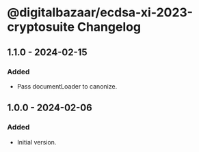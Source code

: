 # @digitalbazaar/ecdsa-xi-2023-cryptosuite Changelog

## 1.1.0 - 2024-02-15

### Added
- Pass documentLoader to canonize.

## 1.0.0 - 2024-02-06

### Added
- Initial version.

